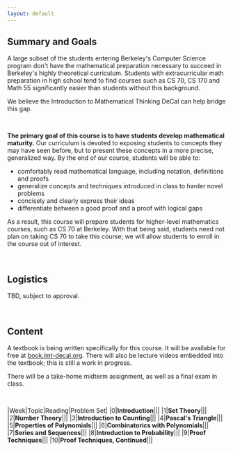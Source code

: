 ```yaml
---
layout: default
---
```


## Summary and Goals

A large subset of the students entering Berkeley's Computer Science program don't have the mathematical preparation necessary to succeed in Berkeley's highly theoretical curriculum. Students with extracurricular math preparation in high school tend to find courses such as CS 70, CS 170 and Math 55 significantly easier than students without this background.

We believe the Introduction to Mathematical Thinking DeCal can help bridge this gap.

<br>

**The primary goal of this course is to have students develop mathematical maturity.** Our curriculum is devoted to exposing students to concepts they may have seen before, but to present these concepts in a more precise, generalized way. By the end of our course, students will be able to:
  - comfortably read mathematical language, including notation, definitions and proofs
  - generalize concepts and techniques introduced in class to harder novel problems
  - concisely and clearly express their ideas
  - differentiate between a good proof and a proof with logical gaps

As a result, this course will prepare students for higher-level mathematics courses, such as CS 70 at Berkeley. With that being said, students need not plan on taking CS 70 to take this course; we will allow students to enroll in the course out of interest.


<br>

## Logistics

TBD, subject to approval.

<br>

## Content

A textbook is being written specifically for this course. It will be available for free at [book.imt-decal.org](https://introduction-to-mathematical-t.gitbooks.io/book/content/). There will also be lecture videos embedded into the textbook; this is still a work in progress.

There will be a take-home midterm assignment, as well as a final exam in class. 

<br>

|Week|Topic|Reading|Problem Set|
|0|**Introduction**|||
|1|**Set Theory**|||
|2|**Number Theory**|||
|3|**Introduction to Counting**|||
|4|**Pascal's Triangle**|||
|5|**Properties of Polynomials**|||
|6|**Combinatorics with Polynomials**|||
|7|**Series and Sequences**|||
|8|**Introduction to Probability**|||
|9|**Proof Techniques**|||
|10|**Proof Techniques, Continued**|||
